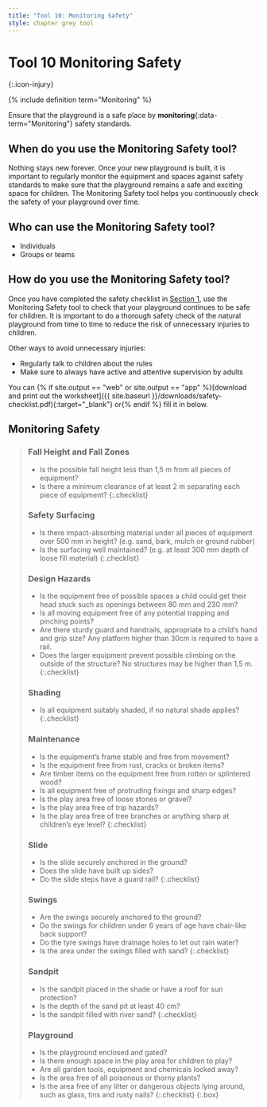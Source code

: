 ```yaml
---
title: "Tool 10: Monitoring Safety"
style: chapter grey tool
---
```


# **Tool 10** Monitoring Safety
{:.icon-injury}

{% include definition term="Monitoring" %}

Ensure that the playground is a safe place by **monitoring**{:data-term="Monitoring"} safety standards.

## When do you use the Monitoring Safety tool?

Nothing stays new forever. Once your new playground is built, it is important to regularly monitor the equipment and spaces against safety standards to make sure that the playground remains a safe and exciting space for children. The Monitoring Safety tool helps you continuously check the safety of your playground over time.

## Who can use the Monitoring Safety tool?

-   Individuals
-   Groups or teams

## How do you use the Monitoring Safety tool?

Once you have completed the safety checklist in [Section 1](01.html#playground-safety), use the Monitoring Safety tool to check that your playground continues to be safe for children. It is important to do a thorough safety check of the natural playground from time to time to reduce the risk of unnecessary injuries to children.

Other ways to avoid unnecessary injuries:

-   Regularly talk to children about the rules
-   Make sure to always have active and attentive supervision by adults

You can {% if site.output == "web" or site.output == "app" %}[download and print out the worksheet]({{ site.baseurl }}/downloads/safety-checklist.pdf){:target="_blank"} or{% endif %} fill it in below.

## Monitoring Safety

> ### Fall Height and Fall Zones
> 
> - Is the possible fall height less than 1,5&nbsp;m from all pieces of equipment?
> - Is there a minimum clearance of at least 2&nbsp;m separating each piece of equipment?
> {:.checklist}
> 
> ### Safety Surfacing
> 
> - Is there impact-absorbing material under all pieces of equipment over 500&nbsp;mm in height? (e.g. sand, bark, mulch or ground rubber)
> - Is the surfacing well maintained? (e.g. at least 300&nbsp;mm depth of loose fill material)
> {:.checklist}
> 
> ### Design Hazards
> 
> - Is the equipment free of possible spaces a child could get their head stuck such as openings between 80&nbsp;mm and 230&nbsp;mm?
> - Is all moving equipment free of any potential trapping and pinching points?
> - Are there sturdy guard and handrails, appropriate to a child’s hand and grip size? Any platform higher than 30cm is required to have a rail.
> - Does the larger equipment prevent possible climbing on the outside of the structure? No structures may be higher than 1,5&nbsp;m.
> {:.checklist}
> 
> ### Shading
> 
> - Is all equipment suitably shaded, if no natural shade applies?
> {:.checklist}
> 
> ### Maintenance
> 
> - Is the equipment’s frame stable and free from movement?
> - Is the equipment free from rust, cracks or broken items?
> - Are timber items on the equipment free from rotten or splintered wood?
> - Is all equipment free of protruding fixings and sharp edges?
> - Is the play area free of loose stones or gravel?
> - Is the play area free of trip hazards?
> - Is the play area free of tree branches or anything sharp at children’s eye level?
> {:.checklist}
> 
> ### Slide
> 
> - Is the slide securely anchored in the ground?
> - Does the slide have built up sides?
> - Do the slide steps have a guard rail?
> {:.checklist}
> 
> ### Swings
> 
> - Are the swings securely anchored to the ground?
> - Do the swings for children under 6 years of age have chair-like back support?
> - Do the tyre swings have drainage holes to let out rain water?
> - Is the area under the swings filled with sand?
> {:.checklist}
> 
> ### Sandpit
> 
> - Is the sandpit placed in the shade or have a roof for sun protection?
> - Is the depth of the sand pit at least 40&nbsp;cm?
> - Is the sandpit filled with river sand?
> {:.checklist}
> 
> ### Playground
> 
> - Is the playground enclosed and gated?
> - Is there enough space in the play area for children to play?
> - Are all garden tools, equipment and chemicals locked away?
> - Is the area free of all poisonous or thorny plants?
> - Is the area free of any litter or dangerous objects lying around, such as glass, tins and rusty nails?
> {:.checklist}
{:.box}
